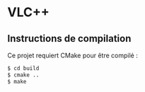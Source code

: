# VLC++

## Instructions de compilation

Ce projet requiert CMake pour être compilé&nbsp;:
```bash
$ cd build
$ cmake ..
$ make
```
